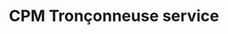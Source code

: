 ---
title: "CPM Tronçonneuse service"
url: /tullins/cpm-tronconneuse-service/
shop: machines de jardinage
---